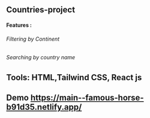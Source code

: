 ## Countries-project
#### Features :
###### Filtering by Continent 
###### Searching by country name

## Tools: HTML,Tailwind CSS, React js
## Demo https://main--famous-horse-b91d35.netlify.app/

